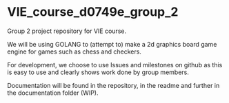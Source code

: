 # VIE_course_d0749e_group_2
Group 2 project repository for VIE course.

We will be using GOLANG to (attempt to) make a 2d graphics board game engine for games such as chess and checkers.

For development, we choose to use Issues and milestones on github as this is easy to use and clearly shows work done by group members.

Documentation will be found in the repository, in the readme and further in the documentation folder (WIP).
